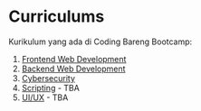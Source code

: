 # Curriculums

Kurikulum yang ada di Coding Bareng Bootcamp:

1. [Frontend Web Development](docs\frontend-curriculum.md)
2. [Backend Web Development](docs\backend-curriculum.md)
3. [Cybersecurity](docs\cybersecurity.md)
4. [Scripting](docs\scripting.md) - TBA
5. [UI/UX](docs\ui-ux.md) - TBA